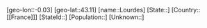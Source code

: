﻿---
location: [43.11,-0.03]
type: City
tags:
- geo/City


SpocWebEntityId: 32107
isDeleted: false
confidential: public

---
[geo-lon::-0.03]
[geo-lat::43.11]
[name::Lourdes]
[State::]
[Country::[[France]]]
[StateId::]
[Population::]
[Unknown::]

